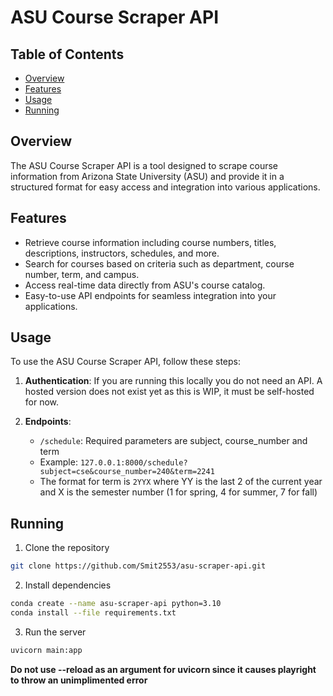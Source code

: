 # ASU Course Scraper API

## Table of Contents

- [Overview](#overview)
- [Features](#features)
- [Usage](#usage)
- [Running](#running)

## Overview

The ASU Course Scraper API is a tool designed to scrape course information from Arizona State University (ASU) and provide it in a structured format for easy access and integration into various applications.

## Features

- Retrieve course information including course numbers, titles, descriptions, instructors, schedules, and more.
- Search for courses based on criteria such as department, course number, term, and campus.
- Access real-time data directly from ASU's course catalog.
- Easy-to-use API endpoints for seamless integration into your applications.

## Usage

To use the ASU Course Scraper API, follow these steps:

1. **Authentication**: If you are running this locally you do not need an API. A hosted version does not exist yet as this is WIP, it must be self-hosted for now. 
2. **Endpoints**:

   - `/schedule`: Required parameters are subject, course_number and term
   - Example: `127.0.0.1:8000/schedule?subject=cse&course_number=240&term=2241`
   - The format for term is `2YYX` where YY is the last 2 of the current year and X is the semester number (1 for spring, 4 for summer, 7 for fall)

## Running

1. Clone the repository
```bash
git clone https://github.com/Smit2553/asu-scraper-api.git
```
2. Install dependencies
```bash
conda create --name asu-scraper-api python=3.10
conda install --file requirements.txt
```
3. Run the server
```bash
uvicorn main:app 
```
**Do not use --reload as an argument for uvicorn since it causes playright to throw an unimplimented error**